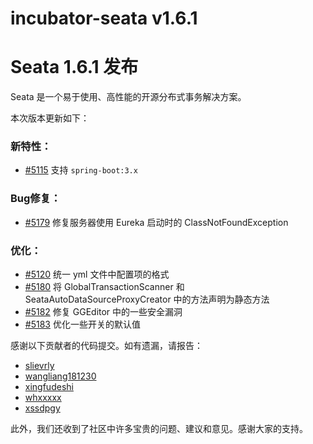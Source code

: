 # incubator-seata v1.6.1

# Seata 1.6.1 发布

Seata 是一个易于使用、高性能的开源分布式事务解决方案。

本次版本更新如下：

### 新特性：
- [#5115](https://github.com/seata/seata/pull/5115) 支持 `spring-boot:3.x`

### Bug修复：
- [#5179](https://github.com/seata/seata/pull/5179) 修复服务器使用 Eureka 启动时的 ClassNotFoundException

### 优化：
- [#5120](https://github.com/seata/seata/pull/5120) 统一 yml 文件中配置项的格式
- [#5180](https://github.com/seata/seata/pull/5180) 将 GlobalTransactionScanner 和 SeataAutoDataSourceProxyCreator 中的方法声明为静态方法
- [#5182](https://github.com/seata/seata/pull/5182) 修复 GGEditor 中的一些安全漏洞
- [#5183](https://github.com/seata/seata/pull/5183) 优化一些开关的默认值

感谢以下贡献者的代码提交。如有遗漏，请报告：
- [slievrly](https://github.com/slievrly)
- [wangliang181230](https://github.com/wangliang181230)
- [xingfudeshi](https://github.com/xingfudeshi)
- [whxxxxx](https://github.com/whxxxxx)
- [xssdpgy](https://github.com/xssdpgy)

此外，我们还收到了社区中许多宝贵的问题、建议和意见。感谢大家的支持。
```